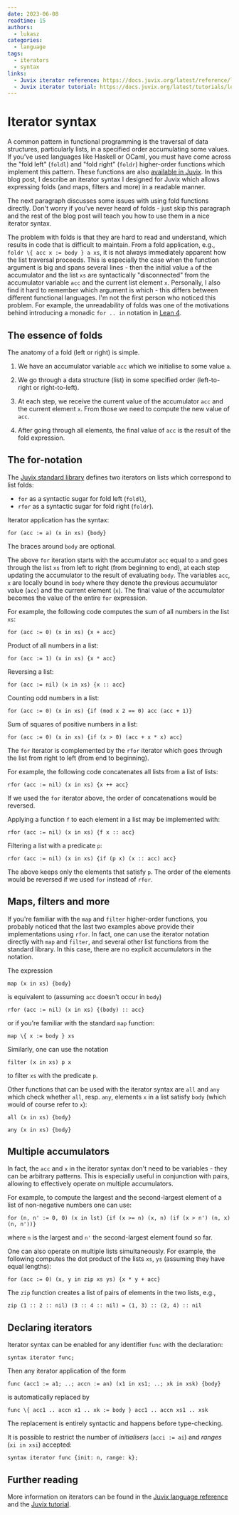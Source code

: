 ```yaml
---
date: 2023-06-08
readtime: 15
authors:
  - lukasz
categories:
  - language
tags:
  - iterators
  - syntax
links:
  - Juvix iterator reference: https://docs.juvix.org/latest/reference/language/iterators
  - Juvix iterator tutorial: https://docs.juvix.org/latest/tutorials/learn/#iteration-over-data-structures
---
```


# Iterator syntax

A common pattern in functional programming is the traversal of data structures,
particularly lists, in a specified order accumulating some values. If you've
used languages like Haskell or OCaml, you must have come across the "fold left"
(`foldl`) and "fold right" (`foldr`) higher-order functions which implement this
pattern. These functions are also [available in Juvix][juvix-folds]. In this
blog post, I describe an iterator syntax I designed for Juvix which allows
expressing folds (and maps, filters and more) in a readable manner.

<!-- more -->

The next paragraph discusses some issues with using fold functions directly.
Don't worry if you've never heard of folds - just skip this paragraph and the
rest of the blog post will teach you how to use them in a nice iterator syntax.

The problem with folds is that they are hard to read and understand, which
results in code that is difficult to maintain. From a fold application, e.g.,
`foldr \{ acc x := body } a xs`, it is not always immediately apparent how the
list traversal proceeds. This is especially the case when the function argument
is big and spans several lines - then the initial value `a` of the accumulator
and the list `xs` are syntactically "disconnected" from the accumulator variable
`acc` and the current list element `x`. Personally, I also find it hard to
remember which argument is which - this differs between different functional
languages. I'm not the first person who noticed this problem. For example, the
unreadability of folds was one of the motivations behind introducing a monadic
`for .. in` notation in [Lean 4][lean-for].

## The essence of folds

The anatomy of a fold (left or right) is simple.

1. We have an accumulator variable `acc` which we initialise to some value `a`.

2. We go through a data structure (list) in some specified order (left-to-right
   or right-to-left).

3. At each step, we receive the current value of the accumulator `acc` and the
   current element `x`. From those we need to compute the new value of `acc`.

4. After going through all elements, the final value of `acc` is the result of
   the fold expression.

## The for-notation

The [Juvix standard library][juvix-stdlib] defines two iterators on lists which
correspond to list folds:

- `for` as a syntactic sugar for fold left (`foldl`),
- `rfor` as a syntactic sugar for fold right (`foldr`).

Iterator application has the syntax:

```juvix
for (acc := a) (x in xs) {body}
```

The braces around `body` are optional.

The above `for` iteration starts with the accumulator `acc` equal to `a` and
goes through the list `xs` from left to right (from beginning to end), at each
step updating the accumulator to the result of evaluating `body`. The variables
`acc`, `x` are locally bound in `body` where they denote the previous
accumulator value (`acc`) and the current element (`x`). The final value of the
accumulator becomes the value of the entire `for` expression.

For example, the following code computes the sum of all numbers in the list
`xs`:

```juvix
for (acc := 0) (x in xs) {x + acc}
```

Product of all numbers in a list:

```juvix
for (acc := 1) (x in xs) {x * acc}
```

Reversing a list:

```juvix
for (acc := nil) (x in xs) {x :: acc}
```

Counting odd numbers in a list:

```juvix
for (acc := 0) (x in xs) {if (mod x 2 == 0) acc (acc + 1)}
```

Sum of squares of positive numbers in a list:

```juvix
for (acc := 0) (x in xs) {if (x > 0) (acc + x * x) acc}
```

The `for` iterator is complemented by the `rfor` iterator which goes through the
list from right to left (from end to beginning).

For example, the following code concatenates all lists from a list of lists:

```juvix
rfor (acc := nil) (x in xs) {x ++ acc}
```

If we used the `for` iterator above, the order of concatenations would be
reversed.

Applying a function `f` to each element in a list may be implemented with:

```juvix
rfor (acc := nil) (x in xs) {f x :: acc}
```

Filtering a list with a predicate `p`:

```juvix
rfor (acc := nil) (x in xs) {if (p x) (x :: acc) acc}
```

The above keeps only the elements that satisfy `p`. The order of the elements
would be reversed if we used `for` instead of `rfor`.

## Maps, filters and more

If you're familiar with the `map` and `filter` higher-order functions, you
probably noticed that the last two examples above provide their implementations
using `rfor`. In fact, one can use the iterator notation directly with `map` and
`filter`, and several other list functions from the standard library. In this
case, there are no explicit accumulators in the notation.

The expression

```juvix
map (x in xs) {body}
```

is equivalent to (assuming `acc` doesn't occur in `body`)

```juvix
rfor (acc := nil) (x in xs) {(body) :: acc}
```

or if you're familiar with the standard `map` function:

```juvix
map \{ x := body } xs
```

Similarly, one can use the notation

```juvix
filter (x in xs) p x
```

to filter `xs` with the predicate `p`.

Other functions that can be used with the iterator syntax are `all` and `any`
which check whether `all`, resp. `any`, elements `x` in a list satisfy `body`
(which would of course refer to `x`):

```juvix
all (x in xs) {body}

any (x in xs) {body}
```

## Multiple accumulators

In fact, the `acc` and `x` in the iterator syntax don't need to be variables -
they can be arbitrary patterns. This is especially useful in conjunction with
pairs, allowing to effectively operate on multiple accumulators.

For example, to compute the largest and the second-largest element of a list of
non-negative numbers one can use:

```juvix
for (n, n' := 0, 0) (x in lst) {if (x >= n) (x, n) (if (x > n') (n, x) (n, n'))}
```

where `n` is the largest and `n'` the second-largest element found so far.

One can also operate on multiple lists simultaneously. For example, the
following computes the dot product of the lists `xs`, `ys` (assuming they have
equal lengths):

```juvix
for (acc := 0) (x, y in zip xs ys) {x * y + acc}
```

The `zip` function creates a list of pairs of elements in the two lists, e.g.,

```juvix
zip (1 :: 2 :: nil) (3 :: 4 :: nil) = (1, 3) :: (2, 4) :: nil
```

## Declaring iterators

Iterator syntax can be enabled for any identifier `func` with the declaration:

```juvix
syntax iterator func;
```

Then any iterator application of the form

```juvix
func (acc1 := a1; ..; accn := an) (x1 in xs1; ..; xk in xsk) {body}
```

is automatically replaced by

```juvix
func \{ acc1 .. accn x1 .. xk := body } acc1 .. accn xs1 .. xsk
```

The replacement is entirely syntactic and happens before type-checking.

It is possible to restrict the number of _initialisers_ (`acci := ai`) and
_ranges_ (`xi in xsi`) accepted:

```juvix
syntax iterator func {init: n, range: k};
```

## Further reading

More information on iterators can be found in the [Juvix language reference][juvix-reference-iterators] and the [Juvix tutorial][juvix-tutorial-iterators].

[lean-for]: https://leanprover.github.io/functional_programming_in_lean/monad-transformers/do.html#loops
[juvix-folds]: https://anoma.github.io/juvix-stdlib/Stdlib.Data.List.Base.html
[juvix-stdlib]: https://anoma.github.io/juvix-stdlib
[juvix-reference-iterators]: https://docs.juvix.org/latest/reference/language/iterators
[juvix-tutorial-iterators]: https://docs.juvix.org/latest/tutorials/learn/#iteration-over-data-structures
